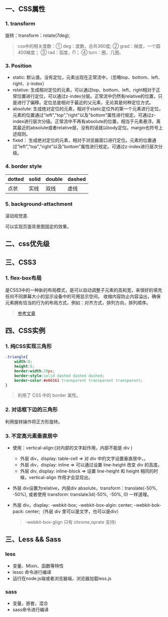 ## 一、CSS属性

### 1. transform

旋转：transform：rotate(7deg);

> css中的相关度数：① deg：度数，总共360度; ② grad：梯度，一个圆400梯度； ③ rad：弧度，Π； ④ turn：圈，几圈。

### 3. Position

- static: 
    默认值，没有定位，元素出现在正常流中，（忽略top、bottom、left、right、z-index）
- relative: 
    生成相对定位的元素，可以通过top、bottom、left、right相对于正常位置进行定位，可以通过z-index分层。正常流中仍然有relative的位置，只是进行了偏移。定位总是相对于最近的父元素，无论其是何种定位方式。
- absolute: 
    生成绝对定位的元素，相对于static定位外的第一个元素进行定位，元素的位置通过"left","top","right"以及"bottom"属性进行规定。可通过z-index进行层次分级。正常流中不再有absolute的位置，相当于元素悬浮。离其最近的absolute或者relative层，没有的话就以body定位。margin也符号上述规则。
- fixed：
    生成绝对定位的元素，相对于浏览器窗口进行定位。元素的位置通过"left","top","right"以及"bottom"属性进行规定。可通过z-index进行层次分级。

### 4. border style

|dotted |solid |double |dashed|
|-------|------|-------|------| 
|点状   |实线   |双线   |虚线   |

### 5. background-attachment

滚动视觉差.

可以实现页面背景图固定的效果。

## 二、css优先级

## 三、CSS3

### 1. flex-box布局

是CSS3中的一种新的布局模式，是可以自动调整子元素的高和宽，来很好的填充任何不同屏幕大小的显示设备中的可用显示空间。
收缩内容防止内容溢出，确保元素拥有恰当的行为的布局方式，例如：对齐方式，排列方向，排列顺序。

> [参考文章](http://www.css88.com/archives/5726)

## 四、CSS实例

### 1. 纯CSS实现三角形

```css
.triangle{
    width:0;
    height:0;
    border-width:20px;
    border-style:solid dashed dashed dashed;
    border-color:#e66161 transparent transparent transparent;
}
```
> 利用了 CSS 中的 border 属性。

### 2. 对话框下边的三角形

利用旋转操作将正方形旋转。

### 3. 不定高元素垂直居中

- 使用：vertical-align:(对内部的文字起作用，内部不能是 div )
    - 外层 div，display: table-cell => 对 div 中的文字设置垂直居中，。
    - 外层 div，display: inline => 可以通过设置 line-height 改变 div 的高度。
    - 外层 div, display: inline-block => 设置 line-height 和 height 相同的时候，vertical-align 作用才会显现出。

- 外层 div设置为relative，内层div absolute，transform：translate(-50%, -50%), 或者使用 transform: translate3d(-50%, -50%, 0) 一样道理。
- 外层 div，display: -webkit-box; -webkit-box-algin: center; -webkit-bok-pack: center;（外层 div 里可以是文字，也可以是div）
    > -webkit-box-glign 只有 chrome,oprate 支持)

## 三、Less  &&  Sass

### less

- 变量、Mixin、函数等特性
- lessc 命令进行编译
- 运行在node.js端或者浏览器端，浏览器加载less.js

### sass

- 变量，嵌套，混合
- sass命令进行编译